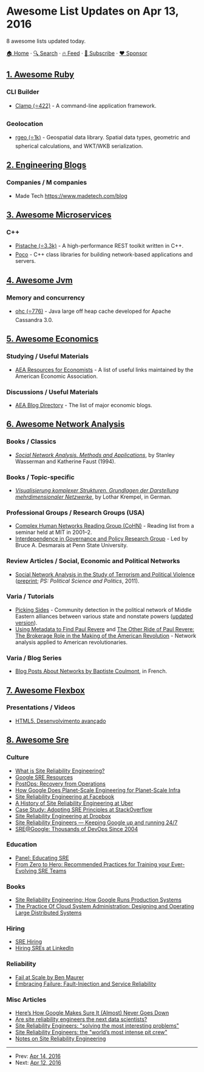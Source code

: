 # Awesome List Updates on Apr 13, 2016

8 awesome lists updated today.

[🏠 Home](/README.md) · [🔍 Search](https://www.trackawesomelist.com/search/) · [🔥 Feed](https://www.trackawesomelist.com/rss.xml) · [📮 Subscribe](https://trackawesomelist.us17.list-manage.com/subscribe?u=d2f0117aa829c83a63ec63c2f&id=36a103854c) · [❤️  Sponsor](https://github.com/sponsors/theowenyoung)



## [1. Awesome Ruby](/content/markets/awesome-ruby/README.md)

### CLI Builder

*   [Clamp (⭐422)](https://github.com/mdub/clamp) - A command-line application framework.

### Geolocation

*   [rgeo (⭐1k)](https://github.com/rgeo/rgeo) - Geospatial data library. Spatial data types, geometric and spherical calculations, and WKT/WKB serialization.

## [2. Engineering Blogs](/content/kilimchoi/engineering-blogs/README.md)

### Companies / M companies

*   Made Tech <https://www.madetech.com/blog>

## [3. Awesome Microservices](/content/mfornos/awesome-microservices/README.md)

### C++

*   [Pistache (⭐3.3k)](https://github.com/oktal/pistache) - A high-performance REST toolkit written in C++.
*   [Poco](http://pocoproject.org/) - C++ class libraries for building network-based applications and servers.

## [4. Awesome Jvm](/content/deephacks/awesome-jvm/README.md)

### Memory and concurrency

*   [ohc (⭐776)](https://github.com/snazy/ohc) - Java large off heap cache developed for Apache Cassandra 3.0.

## [5. Awesome Economics](/content/antontarasenko/awesome-economics/README.md)

### Studying / Useful Materials

*   [AEA Resources for Economists](http://rfe.org/) - A list of useful links maintained by the American Economic Association.

### Discussions / Useful Materials

*   [AEA Blog Directory](https://www.aeaweb.org/rfe/showCat.php?cat_id=96) - The list of major economic blogs.

## [6. Awesome Network Analysis](/content/briatte/awesome-network-analysis/README.md)

### Books / Classics

*   *[Social Network Analysis. Methods and Applications](http://www.cambridge.org/ar/academic/subjects/sociology/sociology-general-interest/social-network-analysis-methods-and-applications)*, by Stanley Wasserman and Katherine Faust (1994).

### Books / Topic-specific

*   *[Visualisierung komplexer Strukturen. Grundlagen der Darstellung mehrdimensionaler Netzwerke](http://www.campus.de/buecher-campus-verlag/wissenschaft/soziologie/visualisierung_komplexer_strukturen-2467.html)*, by Lothar Krempel, in German.

### Professional Groups / Research Groups (USA)

*   [Complex Human Networks Reading Group (CoHN)](http://alumni.media.mit.edu/~tanzeem/cohn/CoHN.htm) - Reading list from a seminar held at MIT in 2001–2.
*   [Interdependence in Governance and Policy Research Group](https://sites.psu.edu/desmaraisgroup/) - Led by Bruce A. Desmarais at Penn State University.

### Review Articles / Social, Economic and Political Networks

*   [Social Network Analysis in the Study of Terrorism and Political Violence](http://journals.cambridge.org/article_S1049096510001848) ([preprint](http://opensiuc.lib.siu.edu/cgi/viewcontent.cgi?article=1048\&context=pn_wp); *PS: Political Science and Politics*, 2011).

### Varia / Tutorials

*   [Picking Sides](https://codeandculture.wordpress.com/2015/04/03/picking-sides/) - Community detection in the political network of Middle Eastern alliances between various state and nonstate powers ([updated version](https://gist.github.com/briatte/c6df2f855afb4eb142e6)).
*   [Using Metadata to Find Paul Revere](https://kieranhealy.org/blog/archives/2013/06/09/using-metadata-to-find-paul-revere/) and [The Other Ride of Paul Revere: The Brokerage Role in the Making of the American Revolution](http://www.sscnet.ucla.edu/polisci/faculty/chwe/ps269/han.pdf) - Network analysis applied to American revolutionaries.

### Varia / Blog Series

*   [Blog Posts About Networks by Baptiste Coulmont](http://coulmont.com/index.php?s=r%C3%A9seaux), in French.

## [7. Awesome Flexbox](/content/afonsopacifer/awesome-flexbox/README.md)

### Presentations / Videos

*   [HTML5. Desenvolvimento avançado](https://www.youtube.com/watch?v=b9ZrOdTFkNk)

## [8. Awesome Sre](/content/dastergon/awesome-sre/README.md)

### Culture

*   [What is Site Reliability Engineering?](https://landing.google.com/sre/interview/ben-treynor.html)
*   [Google SRE Resources](https://landing.google.com/sre/resources.html)
*   [PostOps: Recovery from Operations](https://www.usenix.org/conference/srecon15europe/program/presentation/underwood)
*   [How Google Does Planet-Scale Engineering for Planet-Scale Infra](https://www.youtube.com/watch?v=H4vMcD7zKM0)
*   [Site Reliability Engineering at Facebook](https://www.facebook.com/notes/facebook-engineering/site-reliability-engineering-at-facebook/291616313919/)
*   [A History of Site Reliability Engineering at Uber](https://www.youtube.com/watch?v=qJnS-EfIIIE\&nohtml5=False)
*   [Case Study: Adopting SRE Principles at StackOverflow](https://www.usenix.org/conference/srecon15/program/presentation/limoncelli)
*   [Site Reliability Engineering at Dropbox](https://www.youtube.com/watch?v=ggizCjUCCqE)
*   [Site Reliability Engineers — Keeping Google up and running 24/7](https://www.youtube.com/watch?v=yXI7r0_J29M)
*   [SRE@Google: Thousands of DevOps Since 2004](https://www.youtube.com/watch?v=iIuTnhdTzK0)

### Education

*   [Panel: Educating SRE](https://www.usenix.org/conference/srecon15/program/presentation/sebenik)
*   [From Zero to Hero: Recommended Practices for Training your Ever-Evolving SRE Teams](https://www.usenix.org/conference/srecon15/program/presentation/widdowson)

### Books

*   [Site Reliability Engineering: How Google Runs Production Systems](https://landing.google.com/sre/book.html)
*   [The Practice Of Cloud System Administration: Designing and Operating Large Distributed Systems](http://the-cloud-book.com/)

### Hiring

*   [SRE Hiring](https://www.usenix.org/conference/srecon15/program/presentation/fong)
*   [Hiring SREs at LinkedIn](https://engineering.linkedin.com/engineering-culture/hiring-sres-linkedin)

### Reliability

*   [Fail at Scale by Ben Maurer](http://queue.acm.org/detail.cfm?id=2839461)
*   [Embracing Failure: Fault-Injection and Service Reliability](https://www.youtube.com/watch?v=wrY7XoOnysg)

### Misc Articles

*   [Here’s How Google Makes Sure It (Almost) Never Goes Down](http://www.wired.com/2016/04/google-ensures-services-almost-never-go/)
*   [Are site reliability engineers the next data scientists?](http://techcrunch.com/2016/03/02/are-site-reliability-engineers-the-next-data-scientists/)
*   [Site Reliability Engineers: "solving the most interesting problems"](http://googleresearch.blogspot.gr/2012/07/site-reliability-engineers-solving-most.html)
*   [Site Reliability Engineers: the "world’s most intense pit crew"](http://googleforstudents.blogspot.gr/2012/06/site-reliability-engineers-worlds-most.html)
*   [Notes on Site Reliability Engineering](http://danluu.com/google-sre-book/)

---

- Prev: [Apr 14, 2016](/content/2016/04/14/README.md)
- Next: [Apr 12, 2016](/content/2016/04/12/README.md)